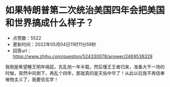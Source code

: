 # 如果特朗普第二次统治美国四年会把美国和世界搞成什么样子？
- 点赞数：5522
- 更新时间：2022年05月04日11时11分59秒
- 回答url：https://www.zhihu.com/question/524330078/answer/2469538329
<body>
 <p data-pid="J8fI82tO">我倒是希望睡王明年嗝屁，先乱他一年半载，然后懂王王者归来，准备大干一场的时候，突然中风倒下，再乱个四年，那就真的是天佑中华了！从此以后我不再信奉唯物主义了，我要信玄学！</p>
</body>